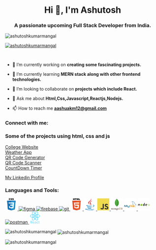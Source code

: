 <h1 align="center">Hi 👋, I'm Ashutosh</h1>
<h3 align="center">A passionate upcoming Full Stack Developer from India.</h3>

<p align="left"> <img src="https://komarev.com/ghpvc/?username=ashutoshkumarmangal&label=Profile%20views&color=0e75b6&style=flat" alt="ashutoshkumarmangal" /> </p>

<p align="left"> <a href="https://github.com/ryo-ma/github-profile-trophy"><img src="https://github-profile-trophy.vercel.app/?username=ashutoshkumarmangal" alt="ashutoshkumarmangal" /></a> </p>

<p align="left"> <a href="https://twitter.com/" target="blank"><img src="https://img.shields.io/twitter/follow/?logo=twitter&style=for-the-badge" alt="" /></a> </p>

- 🔭 I’m currently working on **creating some fascinating projects.**

- 🌱 I’m currently learning **MERN stack along with other frontend technologies.**

- 👯 I’m looking to collaborate on **projects which include React.**

- 💬 Ask me about **Html,Css,Javascript,Reactjs,Nodejs.**

- 📫 How to reach me **aashuakm12@gmail.com**

<h3 align="left">Connect with me:</h3>
<p align="left">
  <h3>Some of the projects using html, css and js</h3>
  <a href="https://tit-bhiwani.netlify.app/" target="blank">College Website</a></br>
  <a href="https://weatherreportlive.netlify.app/" target="blank">Weather App</a></br>
  <a href="https://instantqrcodegenerator.netlify.app/" target="blank">QR Code Generator</a></br>
  <a href="https://instantqrcodescanner.netlify.app/" target="blank">QR Code Scanner</a></br>
   <a href="https://countdowntimer799.netlify.app/" target="blank">CountDown Timer</a></br>

  
<a href="https://linkedin.com/in/ashutosh-kumar-mangal" target="blank">My Linkedin Profile</a>

</p>

<h3 align="left">Languages and Tools:</h3>
<p align="left"> <a href="https://www.w3schools.com/css/" target="_blank" rel="noreferrer"> <img src="https://raw.githubusercontent.com/devicons/devicon/master/icons/css3/css3-original-wordmark.svg" alt="css3" width="40" height="40"/> </a> <a href="https://www.figma.com/" target="_blank" rel="noreferrer"> <img src="https://www.vectorlogo.zone/logos/figma/figma-icon.svg" alt="figma" width="40" height="40"/> </a> <a href="https://firebase.google.com/" target="_blank" rel="noreferrer"> <img src="https://www.vectorlogo.zone/logos/firebase/firebase-icon.svg" alt="firebase" width="40" height="40"/> </a> <a href="https://git-scm.com/" target="_blank" rel="noreferrer"> <img src="https://www.vectorlogo.zone/logos/git-scm/git-scm-icon.svg" alt="git" width="40" height="40"/> </a> <a href="https://www.w3.org/html/" target="_blank" rel="noreferrer"> <img src="https://raw.githubusercontent.com/devicons/devicon/master/icons/html5/html5-original-wordmark.svg" alt="html5" width="40" height="40"/> </a> <a href="https://www.java.com" target="_blank" rel="noreferrer"> <img src="https://raw.githubusercontent.com/devicons/devicon/master/icons/java/java-original.svg" alt="java" width="40" height="40"/> </a> <a href="https://developer.mozilla.org/en-US/docs/Web/JavaScript" target="_blank" rel="noreferrer"> <img src="https://raw.githubusercontent.com/devicons/devicon/master/icons/javascript/javascript-original.svg" alt="javascript" width="40" height="40"/> </a> <a href="https://www.mongodb.com/" target="_blank" rel="noreferrer"> <img src="https://raw.githubusercontent.com/devicons/devicon/master/icons/mongodb/mongodb-original-wordmark.svg" alt="mongodb" width="40" height="40"/> </a> <a href="https://www.mysql.com/" target="_blank" rel="noreferrer"> <img src="https://raw.githubusercontent.com/devicons/devicon/master/icons/mysql/mysql-original-wordmark.svg" alt="mysql" width="40" height="40"/> </a> <a href="https://nodejs.org" target="_blank" rel="noreferrer"> <img src="https://raw.githubusercontent.com/devicons/devicon/master/icons/nodejs/nodejs-original-wordmark.svg" alt="nodejs" width="40" height="40"/> </a> <a href="https://postman.com" target="_blank" rel="noreferrer"> <img src="https://www.vectorlogo.zone/logos/getpostman/getpostman-icon.svg" alt="postman" width="40" height="40"/> </a> <a href="https://reactjs.org/" target="_blank" rel="noreferrer"> <img src="https://raw.githubusercontent.com/devicons/devicon/master/icons/react/react-original-wordmark.svg" alt="react" width="40" height="40"/> </a> </p>

<p><img align="left" src="https://github-readme-stats.vercel.app/api/top-langs?username=ashutoshkumarmangal&show_icons=true&locale=en&layout=compact" alt="ashutoshkumarmangal" /></p>

<p>&nbsp;<img align="center" src="https://github-readme-stats.vercel.app/api?username=ashutoshkumarmangal&show_icons=true&locale=en" alt="ashutoshkumarmangal" /></p>

<p><img align="center" src="https://github-readme-streak-stats.herokuapp.com/?user=ashutoshkumarmangal&" alt="ashutoshkumarmangal" /></p>

